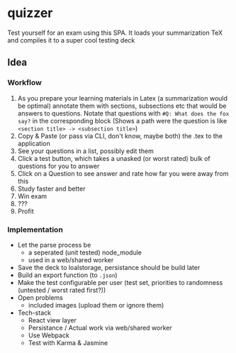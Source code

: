 # quizzer
Test yourself for an exam using this SPA. It loads your summarization TeX and compiles it to a super cool testing deck

## Idea

### Workflow

1. As you prepare your learning materials in Latex (a summarization would be optimal) annotate them with sections, subsections etc that would be answers to questions. Notate that questions with ```#Q: What does the fox say?``` in the corresponding block (Shows a path were the question is like ```<section title> -> <subsection title>```)
2. Copy & Paste (or pass via CLI, don't know, maybe both) the .tex to the application
3. See your questions in a list, possibly edit them
4. Click a test button, which takes a unasked (or worst rated) bulk of questions for you to answer
5. Click on a Question to see answer and rate how far you were away from this
6. Study faster and better
7. Win exam
8. ???
9. Profit

### Implementation

- Let the parse process be 
  - a seperated (unit tested) node_module
  - used in a web/shared worker
- Save the deck to loalstorage, persistance should be build later
- Build an export function (to ```.json```)
- Make the test configurable per user (test set, priorities to randomness (untested / worst rated first?))
- Open problems
  - included images (upload them or ignore them)
- Tech-stack
  - React view layer
  - Persistance / Actual work via web/shared worker
  - Use Webpack
  - Test with Karma & Jasmine
